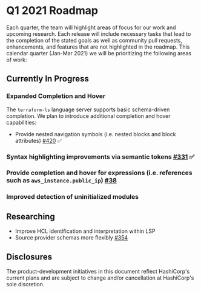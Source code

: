 # Q1 2021 Roadmap

Each quarter, the team will highlight areas of focus for our work and upcoming research.
Each release will include necessary tasks that lead to the completion of the stated goals as well as community pull requests, enhancements, and features that are not highlighted in the roadmap. This calendar quarter (Jan-Mar 2021) we will be prioritizing the following areas of work:

## Currently In Progress
### Expanded Completion and Hover
The `terraform-ls` language server supports basic schema-driven completion. We plan to introduce additional completion and hover capabilities:

- Provide nested navigation symbols (i.e. nested blocks and block attributes) [#420](https://github.com/hashicorp/terraform-ls/pull/420) :white_check_mark:

### Syntax highlighting improvements via semantic tokens [#331](https://github.com/hashicorp/terraform-ls/pull/331) :white_check_mark:

### Provide completion and hover for expressions (i.e. references such as `aws_instance.public_ip`) [#38](https://github.com/hashicorp/terraform-ls/issues/38)

### Improved detection of uninitialized modules

## Researching
- Improve HCL identification and interpretation within LSP
- Source provider schemas more flexibly [#354](https://github.com/hashicorp/terraform-ls/issues/354)

## Disclosures
The product-development initiatives in this document reflect HashiCorp's current plans and are subject to change and/or cancellation at HashiCorp's sole discretion.
